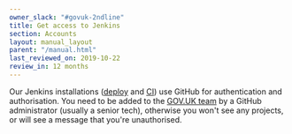 ```yaml
---
owner_slack: "#govuk-2ndline"
title: Get access to Jenkins
section: Accounts
layout: manual_layout
parent: "/manual.html"
last_reviewed_on: 2019-10-22
review_in: 12 months
---
```


Our Jenkins installations ([deploy](https://deploy.integration.publishing.service.gov.uk/) and [CI](https://ci.integration.publishing.service.gov.uk/)) use GitHub for authentication and authorisation. You need to be added to the [GOV.UK team][govuk-team] by a GitHub administrator (usually a senior tech), otherwise you won't see any projects, or will see a message that you're unauthorised.

[govuk-team]: https://github.com/orgs/alphagov/teams/gov-uk
